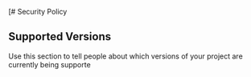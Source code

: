 [# Security Policy

## Supported Versions

Use this section to tell people about which versions of your project are
currently being supporte